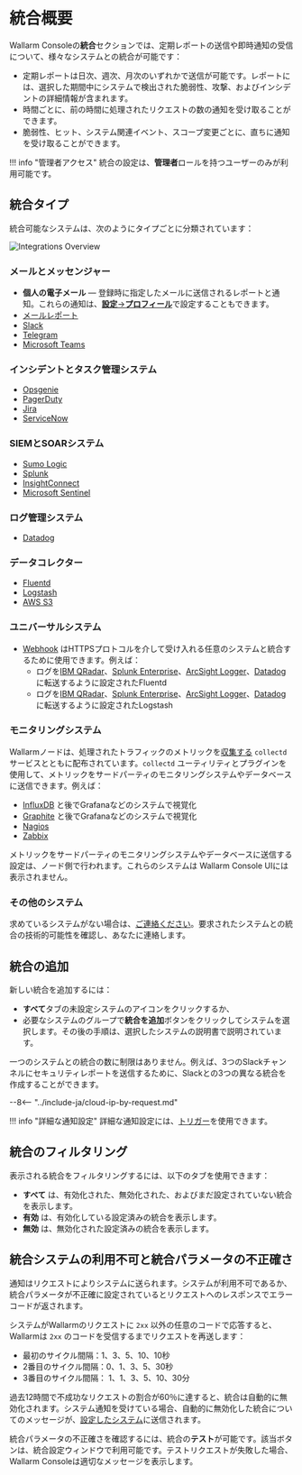 [integration-pane-img]:         ../../../images/user-guides/settings/integrations/integration-panel.png

[email-notifications]:          ./email.md
[slack-notifications]:          ./slack.md
[telegram-notifications]:       ./telegram.md
[ms-teams-notifications]:       ./microsoft-teams.md
[opsgenie-notifications]:       ./opsgenie.md
[insightconnect-notifications]: ./insightconnect.md
[sentinel-notifications]:       ./azure-sentinel.md
[pagerduty-notifications]:      ./pagerduty.md
[jira-notifications]:           ./jira.md
[servicenow-notifications]:     ./servicenow.md
[splunk-notifications]:         ./splunk.md
[sumologic-notifications]:      ./sumologic.md
[datadog-notifications]:        ./datadog.md
[fluentd-notifications]:        ./fluentd.md
[logstash-notifications]:       ./logstash.md
[aws-s3-notifications]:         ./amazon-s3.md
[webhook-notifications]:        ./webhook.md
[account]:                      ../account.md

# 統合概要

Wallarm Consoleの**統合**セクションでは、定期レポートの送信や即時通知の受信について、様々なシステムとの統合が可能です：

* 定期レポートは日次、週次、月次のいずれかで送信が可能です。レポートには、選択した期間中にシステムで検出された脆弱性、攻撃、およびインシデントの詳細情報が含まれます。
* 時間ごとに、前の時間に処理されたリクエストの数の通知を受け取ることができます。
* 脆弱性、ヒット、システム関連イベント、スコープ変更ごとに、直ちに通知を受け取ることができます。

!!! info "管理者アクセス"
    統合の設定は、**管理者**ロールを持つユーザーのみが利用可能です。

## 統合タイプ

統合可能なシステムは、次のようにタイプごとに分類されています：

![Integrations Overview][integration-pane-img]

### メールとメッセンジャー

* **個人の電子メール** — 登録時に指定したメールに送信されるレポートと通知。これらの通知は、[**設定**→**プロフィール**][account]で設定することもできます。
* [メールレポート][email-notifications]
* [Slack][slack-notifications]
* [Telegram][telegram-notifications]
* [Microsoft Teams][ms-teams-notifications]

### インシデントとタスク管理システム

* [Opsgenie][opsgenie-notifications]
* [PagerDuty][pagerduty-notifications]
* [Jira][jira-notifications]
* [ServiceNow][servicenow-notifications]

### SIEMとSOARシステム

* [Sumo Logic][sumologic-notifications]
* [Splunk][splunk-notifications]
* [InsightConnect][insightconnect-notifications]
* [Microsoft Sentinel][sentinel-notifications]

### ログ管理システム

* [Datadog][datadog-notifications]

### データコレクター

* [Fluentd][fluentd-notifications]
* [Logstash][logstash-notifications]
* [AWS S3][aws-s3-notifications]

### ユニバーサルシステム

* [Webhook][webhook-notifications] はHTTPSプロトコルを介して受け入れる任意のシステムと統合するために使用できます。例えば：
    * ログを[IBM QRadar](webhook-examples/fluentd-qradar.md)、[Splunk Enterprise](webhook-examples/fluentd-splunk.md)、[ArcSight Logger](webhook-examples/fluentd-arcsight-logger.md)、[Datadog](webhook-examples/fluentd-logstash-datadog.md) に転送するように設定されたFluentd 
    * ログを[IBM QRadar](webhook-examples/logstash-qradar.md)、[Splunk Enterprise](webhook-examples/logstash-splunk.md)、[ArcSight Logger](webhook-examples/logstash-arcsight-logger.md)、[Datadog](webhook-examples/fluentd-logstash-datadog.md) に転送するように設定されたLogstash 

### モニタリングシステム

Wallarmノードは、処理されたトラフィックのメトリックを[収集する](../../../admin-en/monitoring/intro.md) `collectd` サービスとともに配布されています。`collectd` ユーティリティとプラグインを使用して、メトリックをサードパーティのモニタリングシステムやデータベースに送信できます。例えば：

* [InfluxDB](../../../admin-en/monitoring/network-plugin-influxdb.md) と後でGrafanaなどのシステムで視覚化
* [Graphite](../../../admin-en/monitoring/write-plugin-graphite.md) と後でGrafanaなどのシステムで視覚化
* [Nagios](../../../admin-en/monitoring/collectd-nagios.md)
* [Zabbix](../../../admin-en/monitoring/collectd-zabbix.md)

メトリックをサードパーティのモニタリングシステムやデータベースに送信する設定は、ノード側で行われます。これらのシステムは Wallarm Console UIには表示されません。

### その他のシステム

求めているシステムがない場合は、[ご連絡ください](mailto:support@wallarm.com)。要求されたシステムとの統合の技術的可能性を確認し、あなたに連絡します。

## 統合の追加

新しい統合を追加するには：

* **すべて**タブの未設定システムのアイコンをクリックするか、
* 必要なシステムのグループで**統合を追加**ボタンをクリックしてシステムを選択します。その後の手順は、選択したシステムの説明書で説明されています。

一つのシステムとの統合の数に制限はありません。例えば、3つのSlackチャンネルにセキュリティレポートを送信するために、Slackとの3つの異なる統合を作成することができます。

--8<-- "../include-ja/cloud-ip-by-request.md"

!!! info "詳細な通知設定"
    詳細な通知設定には、[トリガー](../../triggers/triggers.md)を使用できます。

## 統合のフィルタリング

表示される統合をフィルタリングするには、以下のタブを使用できます：

* **すべて** は、有効化された、無効化された、およびまだ設定されていない統合を表示します。
* **有効** は、有効化している設定済みの統合を表示します。
* **無効** は、無効化された設定済みの統合を表示します。

## 統合システムの利用不可と統合パラメータの不正確さ

通知はリクエストによりシステムに送られます。システムが利用不可であるか、統合パラメータが不正確に設定されているとリクエストへのレスポンスでエラーコードが返されます。

システムがWallarmのリクエストに `2xx` 以外の任意のコードで応答すると、Wallarmは `2xx` のコードを受信するまでリクエストを再送します：

* 最初のサイクル間隔：1、3、5、10、10秒
* 2番目のサイクル間隔：0、1、3、5、30秒
* 3番目のサイクル間隔：  1、1、3、5、10、30分

過去12時間で不成功なリクエストの割合が60％に達すると、統合は自動的に無効化されます。システム通知を受けている場合、自動的に無効化した統合についてのメッセージが、[設定したシステム](#統合タイプ)に送信されます。

統合パラメータの不正確さを確認するには、統合の**テスト**が可能です。該当ボタンは、統合設定ウィンドウで利用可能です。テストリクエストが失敗した場合、Wallarm Consoleは適切なメッセージを表示します。

<!-- ## デモ動画

<div class="video-wrapper">
  <iframe width="1280" height="720" src="https://www.youtube.com/embed/DVfoXYuBy-Y" frameborder="0" allow="accelerometer; autoplay; encrypted-media; gyroscope; picture-in-picture" allowfullscreen loading="lazy"></iframe>
</div> -->